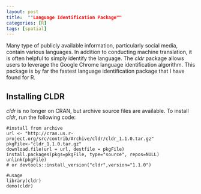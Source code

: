 ```yaml
---
layout: post
title:  ""Language Identification Package""
categories: [R]
tags: [spatial]
---
```


Many type of publicly available information, particularly social media,
contain various languages. In addition to conducting machine
translation, it is often helpful to simply identify the language. The
*cldr* package allows users to leverage the Google Chrome language
identification algorithm. This package is by far the fastest language
identification package that I have found for R.

Installing CLDR
--------------

*cldr* is no longer on CRAN, but archive source files are available. To
install *cldr*, run the following code:

    #install from archive
    url <- "http://cran.us.r-project.org/src/contrib/Archive/cldr/cldr_1.1.0.tar.gz"
    pkgFile<-"cldr_1.1.0.tar.gz"
    download.file(url = url, destfile = pkgFile)
    install.packages(pkgs=pkgFile, type="source", repos=NULL)
    unlink(pkgFile)
    # or devtools::install_version("cldr",version="1.1.0")

    #usage
    library(cldr)
    demo(cldr)
